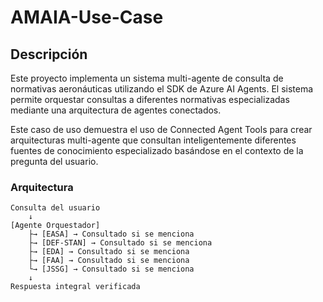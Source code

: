 # AMAIA-Use-Case

## Descripción

Este proyecto implementa un sistema multi-agente de consulta de normativas aeronáuticas utilizando el SDK de Azure AI Agents. El sistema permite orquestar consultas a diferentes normativas especializadas mediante una arquitectura de agentes conectados.

Este caso de uso demuestra el uso de Connected Agent Tools para crear arquitecturas multi-agente que consultan inteligentemente diferentes fuentes de conocimiento especializado basándose en el contexto de la pregunta del usuario.

### Arquitectura
```
Consulta del usuario
    ↓
[Agente Orquestador]
    ├→ [EASA] → Consultado si se menciona
    ├→ [DEF-STAN] → Consultado si se menciona
    ├→ [EDA] → Consultado si se menciona
    ├→ [FAA] → Consultado si se menciona
    └→ [JSSG] → Consultado si se menciona
    ↓
Respuesta integral verificada
```
